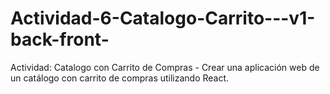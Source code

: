 # Actividad-6-Catalogo-Carrito---v1-back-front-
Actividad: Catalogo con Carrito de Compras  - Crear una aplicación web de un catálogo con carrito de compras utilizando React.
